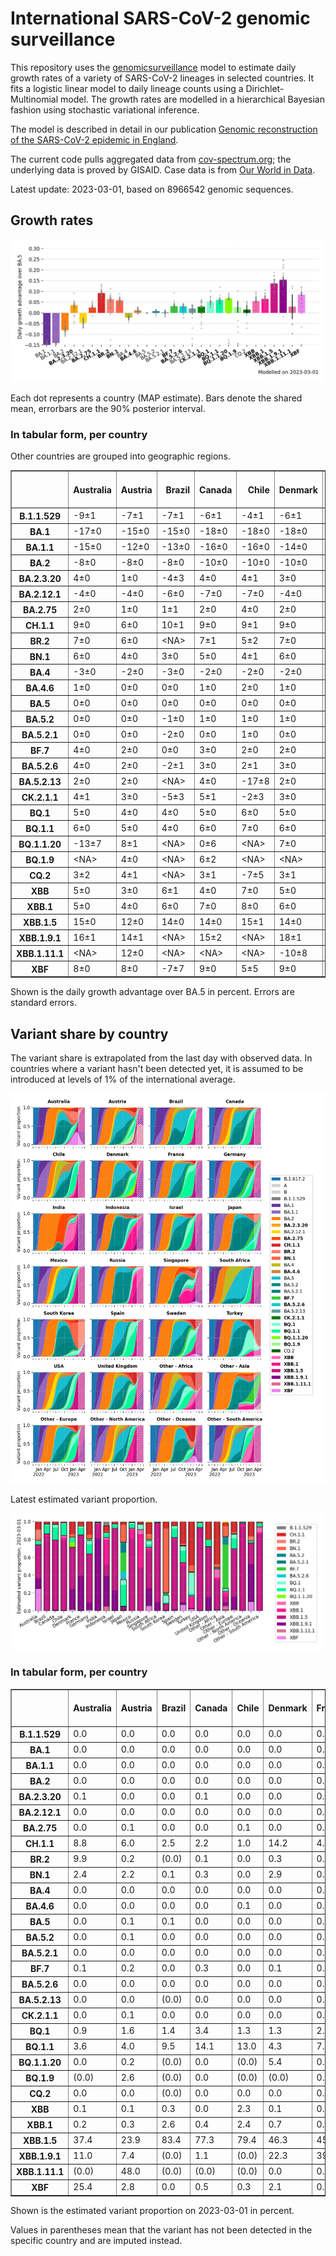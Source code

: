 # International SARS-CoV-2 genomic surveillance

This repository uses the [genomicsurveillance](https://github.com/gerstung-lab/genomicsurveillance) model to estimate daily growth rates of a variety of SARS-CoV-2 lineages in selected countries. It fits a logistic linear model to daily lineage counts using a Dirichlet-Multinomial model. The growth rates are modelled in a hierarchical Bayesian fashion using stochastic variational inference. 

The model is described in detail in our publication [Genomic reconstruction of the SARS-CoV-2 epidemic in England](https://www.nature.com/articles/s41586-021-04069-y).

The current code pulls aggregated data from [cov-spectrum.org](cov-spectrum.org); the underlying data is proved by GISAID. Case data is from [Our World in Data](https://ourworldindata.org/explorers/coronavirus-data-explorer).

Latest update: 2023-03-01, based on 8966542 genomic sequences.

## Growth rates
![Growth rates](plots/growth-rate-latest.png)

Each dot represents a country (MAP estimate). Bars denote the shared mean, errorbars are the 90% posterior interval.

### In tabular form, per country

Other countries are grouped into geographic regions.

<small><table border="1" class="dataframe">
  <thead>
    <tr style="text-align: right;">
      <th></th>
      <th>Australia</th>
      <th>Austria</th>
      <th>Brazil</th>
      <th>Canada</th>
      <th>Chile</th>
      <th>Denmark</th>
      <th>France</th>
      <th>Germany</th>
      <th>India</th>
      <th>Indonesia</th>
      <th>Israel</th>
      <th>Japan</th>
      <th>Mexico</th>
      <th>Other - Africa</th>
      <th>Other - Asia</th>
      <th>Other - Europe</th>
      <th>Other - North America</th>
      <th>Other - Oceania</th>
      <th>Other - South America</th>
      <th>Russia</th>
      <th>Singapore</th>
      <th>South Africa</th>
      <th>South Korea</th>
      <th>Spain</th>
      <th>Sweden</th>
      <th>Turkey</th>
      <th>USA</th>
      <th>United Kingdom</th>
    </tr>
  </thead>
  <tbody>
    <tr>
      <th>B.1.1.529</th>
      <td>-9±1</td>
      <td>-7±1</td>
      <td>-7±1</td>
      <td>-6±1</td>
      <td>-4±1</td>
      <td>-6±1</td>
      <td>-8±1</td>
      <td>-5±1</td>
      <td>-4±1</td>
      <td>-9±9</td>
      <td>-5±1</td>
      <td>-6±1</td>
      <td>-4±1</td>
      <td>-6±1</td>
      <td>-5±1</td>
      <td>-11±1</td>
      <td>-13±1</td>
      <td>-9±1</td>
      <td>-7±1</td>
      <td>-8±1</td>
      <td>-5±1</td>
      <td>-9±1</td>
      <td>-27±7</td>
      <td>-5±1</td>
      <td>-6±1</td>
      <td>-10±1</td>
      <td>-6±1</td>
      <td>-8±1</td>
    </tr>
    <tr>
      <th>BA.1</th>
      <td>-17±0</td>
      <td>-15±0</td>
      <td>-15±0</td>
      <td>-18±0</td>
      <td>-18±0</td>
      <td>-18±0</td>
      <td>-18±0</td>
      <td>-18±0</td>
      <td>-13±0</td>
      <td>-14±0</td>
      <td>-19±0</td>
      <td>-18±0</td>
      <td>-14±0</td>
      <td>-15±0</td>
      <td>-13±0</td>
      <td>-17±0</td>
      <td>-18±0</td>
      <td>-22±0</td>
      <td>-14±0</td>
      <td>-15±0</td>
      <td>-18±0</td>
      <td>-16±0</td>
      <td>-20±0</td>
      <td>-17±0</td>
      <td>-18±0</td>
      <td>-17±0</td>
      <td>-16±0</td>
      <td>-18±0</td>
    </tr>
    <tr>
      <th>BA.1.1</th>
      <td>-15±0</td>
      <td>-12±0</td>
      <td>-13±0</td>
      <td>-16±0</td>
      <td>-16±0</td>
      <td>-14±0</td>
      <td>-16±0</td>
      <td>-15±0</td>
      <td>-11±0</td>
      <td>-15±0</td>
      <td>-16±0</td>
      <td>-15±0</td>
      <td>-12±0</td>
      <td>-13±0</td>
      <td>-11±0</td>
      <td>-14±0</td>
      <td>-17±0</td>
      <td>-14±0</td>
      <td>-13±0</td>
      <td>-14±0</td>
      <td>-11±0</td>
      <td>-14±0</td>
      <td>-16±0</td>
      <td>-14±0</td>
      <td>-14±0</td>
      <td>-12±0</td>
      <td>-14±0</td>
      <td>-15±0</td>
    </tr>
    <tr>
      <th>BA.2</th>
      <td>-8±0</td>
      <td>-8±0</td>
      <td>-8±0</td>
      <td>-10±0</td>
      <td>-10±0</td>
      <td>-10±0</td>
      <td>-8±0</td>
      <td>-9±0</td>
      <td>-4±0</td>
      <td>-6±0</td>
      <td>-9±0</td>
      <td>-8±0</td>
      <td>-7±0</td>
      <td>-6±0</td>
      <td>-6±0</td>
      <td>-8±0</td>
      <td>-11±0</td>
      <td>-9±0</td>
      <td>-7±0</td>
      <td>-9±0</td>
      <td>-5±0</td>
      <td>-9±0</td>
      <td>-9±0</td>
      <td>-7±0</td>
      <td>-10±0</td>
      <td>-7±0</td>
      <td>-8±0</td>
      <td>-8±0</td>
    </tr>
    <tr>
      <th>BA.2.3.20</th>
      <td>4±0</td>
      <td>1±0</td>
      <td>-4±3</td>
      <td>4±0</td>
      <td>4±1</td>
      <td>3±0</td>
      <td>5±0</td>
      <td>4±0</td>
      <td>9±1</td>
      <td>3±1</td>
      <td>4±0</td>
      <td>3±0</td>
      <td>5±1</td>
      <td>-1±3</td>
      <td>2±0</td>
      <td>4±0</td>
      <td>2±1</td>
      <td>4±0</td>
      <td>-5±2</td>
      <td>1±2</td>
      <td>5±0</td>
      <td>-2±2</td>
      <td>3±0</td>
      <td>5±1</td>
      <td>4±1</td>
      <td>3±2</td>
      <td>4±0</td>
      <td>4±0</td>
    </tr>
    <tr>
      <th>BA.2.12.1</th>
      <td>-4±0</td>
      <td>-4±0</td>
      <td>-6±0</td>
      <td>-7±0</td>
      <td>-7±0</td>
      <td>-4±0</td>
      <td>-3±0</td>
      <td>-4±0</td>
      <td>-5±0</td>
      <td>-4±0</td>
      <td>-5±0</td>
      <td>-5±0</td>
      <td>-5±0</td>
      <td>-4±0</td>
      <td>-3±0</td>
      <td>-3±0</td>
      <td>-7±0</td>
      <td>-6±0</td>
      <td>-5±0</td>
      <td>-6±0</td>
      <td>-3±0</td>
      <td>-2±1</td>
      <td>-5±0</td>
      <td>-3±0</td>
      <td>-5±0</td>
      <td>-3±0</td>
      <td>-5±0</td>
      <td>-3±0</td>
    </tr>
    <tr>
      <th>BA.2.75</th>
      <td>2±0</td>
      <td>1±0</td>
      <td>1±1</td>
      <td>2±0</td>
      <td>4±0</td>
      <td>2±0</td>
      <td>4±0</td>
      <td>3±0</td>
      <td>3±0</td>
      <td>3±0</td>
      <td>3±0</td>
      <td>2±0</td>
      <td>3±0</td>
      <td>4±0</td>
      <td>2±0</td>
      <td>3±0</td>
      <td>2±0</td>
      <td>2±0</td>
      <td>3±0</td>
      <td>1±0</td>
      <td>1±0</td>
      <td>-1±1</td>
      <td>3±0</td>
      <td>5±0</td>
      <td>2±0</td>
      <td>3±0</td>
      <td>2±0</td>
      <td>2±0</td>
    </tr>
    <tr>
      <th>CH.1.1</th>
      <td>9±0</td>
      <td>6±0</td>
      <td>10±1</td>
      <td>9±0</td>
      <td>9±1</td>
      <td>9±0</td>
      <td>11±0</td>
      <td>10±0</td>
      <td>12±0</td>
      <td>10±0</td>
      <td>9±0</td>
      <td>4±0</td>
      <td>8±1</td>
      <td>13±1</td>
      <td>3±0</td>
      <td>9±0</td>
      <td>11±2</td>
      <td>8±0</td>
      <td>9±1</td>
      <td>9±2</td>
      <td>8±0</td>
      <td>7±1</td>
      <td>7±0</td>
      <td>13±0</td>
      <td>10±0</td>
      <td>10±1</td>
      <td>8±0</td>
      <td>10±0</td>
    </tr>
    <tr>
      <th>BR.2</th>
      <td>7±0</td>
      <td>6±0</td>
      <td>&lt;NA&gt;</td>
      <td>7±1</td>
      <td>5±2</td>
      <td>7±0</td>
      <td>9±1</td>
      <td>7±1</td>
      <td>11±1</td>
      <td>5±3</td>
      <td>7±2</td>
      <td>4±0</td>
      <td>0±4</td>
      <td>-13±9</td>
      <td>2±1</td>
      <td>8±0</td>
      <td>3±3</td>
      <td>8±0</td>
      <td>2±2</td>
      <td>&lt;NA&gt;</td>
      <td>6±0</td>
      <td>-1±6</td>
      <td>5±1</td>
      <td>6±2</td>
      <td>6±3</td>
      <td>&lt;NA&gt;</td>
      <td>7±0</td>
      <td>7±0</td>
    </tr>
    <tr>
      <th>BN.1</th>
      <td>6±0</td>
      <td>4±0</td>
      <td>3±0</td>
      <td>5±0</td>
      <td>4±1</td>
      <td>6±0</td>
      <td>7±0</td>
      <td>6±0</td>
      <td>9±0</td>
      <td>6±0</td>
      <td>6±0</td>
      <td>5±0</td>
      <td>4±0</td>
      <td>7±0</td>
      <td>3±0</td>
      <td>6±0</td>
      <td>3±1</td>
      <td>6±0</td>
      <td>7±0</td>
      <td>6±0</td>
      <td>5±0</td>
      <td>2±1</td>
      <td>6±0</td>
      <td>7±0</td>
      <td>6±0</td>
      <td>6±0</td>
      <td>5±0</td>
      <td>6±0</td>
    </tr>
    <tr>
      <th>BA.4</th>
      <td>-3±0</td>
      <td>-2±0</td>
      <td>-3±0</td>
      <td>-2±0</td>
      <td>-2±0</td>
      <td>-2±0</td>
      <td>-1±0</td>
      <td>-2±0</td>
      <td>-3±0</td>
      <td>-3±0</td>
      <td>-2±0</td>
      <td>-3±0</td>
      <td>-2±0</td>
      <td>-2±0</td>
      <td>-2±0</td>
      <td>-2±0</td>
      <td>-2±0</td>
      <td>-3±0</td>
      <td>-2±0</td>
      <td>-4±0</td>
      <td>-2±0</td>
      <td>-2±0</td>
      <td>-3±0</td>
      <td>-1±0</td>
      <td>-2±0</td>
      <td>-2±0</td>
      <td>-2±0</td>
      <td>-2±0</td>
    </tr>
    <tr>
      <th>BA.4.6</th>
      <td>1±0</td>
      <td>0±0</td>
      <td>0±0</td>
      <td>1±0</td>
      <td>2±0</td>
      <td>1±0</td>
      <td>2±0</td>
      <td>2±0</td>
      <td>3±1</td>
      <td>2±0</td>
      <td>2±0</td>
      <td>1±0</td>
      <td>1±0</td>
      <td>2±0</td>
      <td>1±0</td>
      <td>2±0</td>
      <td>0±0</td>
      <td>1±0</td>
      <td>1±0</td>
      <td>0±1</td>
      <td>1±1</td>
      <td>0±0</td>
      <td>0±0</td>
      <td>2±0</td>
      <td>1±0</td>
      <td>2±1</td>
      <td>1±0</td>
      <td>1±0</td>
    </tr>
    <tr>
      <th>BA.5</th>
      <td>0±0</td>
      <td>0±0</td>
      <td>0±0</td>
      <td>0±0</td>
      <td>0±0</td>
      <td>0±0</td>
      <td>0±0</td>
      <td>0±0</td>
      <td>0±0</td>
      <td>0±0</td>
      <td>0±0</td>
      <td>0±0</td>
      <td>0±0</td>
      <td>0±0</td>
      <td>0±0</td>
      <td>0±0</td>
      <td>0±0</td>
      <td>0±0</td>
      <td>0±0</td>
      <td>0±0</td>
      <td>0±0</td>
      <td>0±0</td>
      <td>0±0</td>
      <td>0±0</td>
      <td>0±0</td>
      <td>0±0</td>
      <td>0±0</td>
      <td>0±0</td>
    </tr>
    <tr>
      <th>BA.5.2</th>
      <td>0±0</td>
      <td>0±0</td>
      <td>-1±0</td>
      <td>1±0</td>
      <td>1±0</td>
      <td>1±0</td>
      <td>1±0</td>
      <td>1±0</td>
      <td>0±0</td>
      <td>0±0</td>
      <td>1±0</td>
      <td>1±0</td>
      <td>1±0</td>
      <td>0±0</td>
      <td>1±0</td>
      <td>1±0</td>
      <td>1±0</td>
      <td>1±0</td>
      <td>0±0</td>
      <td>0±0</td>
      <td>1±0</td>
      <td>-1±0</td>
      <td>1±0</td>
      <td>2±0</td>
      <td>1±0</td>
      <td>1±0</td>
      <td>1±0</td>
      <td>1±0</td>
    </tr>
    <tr>
      <th>BA.5.2.1</th>
      <td>0±0</td>
      <td>0±0</td>
      <td>-2±0</td>
      <td>0±0</td>
      <td>1±0</td>
      <td>0±0</td>
      <td>1±0</td>
      <td>1±0</td>
      <td>0±0</td>
      <td>0±0</td>
      <td>0±0</td>
      <td>1±0</td>
      <td>0±0</td>
      <td>-1±0</td>
      <td>0±0</td>
      <td>1±0</td>
      <td>0±0</td>
      <td>0±0</td>
      <td>0±0</td>
      <td>-1±0</td>
      <td>0±0</td>
      <td>-2±0</td>
      <td>1±0</td>
      <td>1±0</td>
      <td>0±0</td>
      <td>0±0</td>
      <td>0±0</td>
      <td>0±0</td>
    </tr>
    <tr>
      <th>BF.7</th>
      <td>4±0</td>
      <td>2±0</td>
      <td>0±0</td>
      <td>3±0</td>
      <td>2±0</td>
      <td>2±0</td>
      <td>4±0</td>
      <td>3±0</td>
      <td>9±1</td>
      <td>4±1</td>
      <td>3±0</td>
      <td>4±0</td>
      <td>2±0</td>
      <td>2±1</td>
      <td>5±0</td>
      <td>3±0</td>
      <td>3±0</td>
      <td>4±0</td>
      <td>2±0</td>
      <td>1±0</td>
      <td>6±0</td>
      <td>1±1</td>
      <td>4±0</td>
      <td>4±0</td>
      <td>3±0</td>
      <td>1±1</td>
      <td>3±0</td>
      <td>3±0</td>
    </tr>
    <tr>
      <th>BA.5.2.6</th>
      <td>4±0</td>
      <td>2±0</td>
      <td>-2±1</td>
      <td>3±0</td>
      <td>2±1</td>
      <td>3±0</td>
      <td>4±0</td>
      <td>4±0</td>
      <td>4±1</td>
      <td>4±0</td>
      <td>4±0</td>
      <td>4±0</td>
      <td>1±1</td>
      <td>3±0</td>
      <td>2±0</td>
      <td>4±0</td>
      <td>1±1</td>
      <td>4±0</td>
      <td>-1±1</td>
      <td>3±0</td>
      <td>2±0</td>
      <td>0±0</td>
      <td>3±0</td>
      <td>4±0</td>
      <td>3±0</td>
      <td>3±0</td>
      <td>4±0</td>
      <td>3±0</td>
    </tr>
    <tr>
      <th>BA.5.2.13</th>
      <td>2±0</td>
      <td>2±0</td>
      <td>&lt;NA&gt;</td>
      <td>4±0</td>
      <td>-17±8</td>
      <td>2±0</td>
      <td>3±0</td>
      <td>4±0</td>
      <td>&lt;NA&gt;</td>
      <td>1±1</td>
      <td>3±1</td>
      <td>-14±10</td>
      <td>0±1</td>
      <td>-2±4</td>
      <td>2±0</td>
      <td>4±0</td>
      <td>0±1</td>
      <td>-7±2</td>
      <td>-19±9</td>
      <td>1±2</td>
      <td>2±1</td>
      <td>-12±6</td>
      <td>0±1</td>
      <td>3±1</td>
      <td>3±1</td>
      <td>1±2</td>
      <td>3±0</td>
      <td>3±0</td>
    </tr>
    <tr>
      <th>CK.2.1.1</th>
      <td>4±1</td>
      <td>3±0</td>
      <td>-5±3</td>
      <td>5±1</td>
      <td>-2±3</td>
      <td>3±0</td>
      <td>6±0</td>
      <td>3±0</td>
      <td>&lt;NA&gt;</td>
      <td>&lt;NA&gt;</td>
      <td>6±1</td>
      <td>2±1</td>
      <td>3±1</td>
      <td>&lt;NA&gt;</td>
      <td>-7±4</td>
      <td>5±0</td>
      <td>&lt;NA&gt;</td>
      <td>0±1</td>
      <td>3±1</td>
      <td>-5±5</td>
      <td>0±2</td>
      <td>-16±7</td>
      <td>-1±1</td>
      <td>5±0</td>
      <td>3±1</td>
      <td>0±5</td>
      <td>5±0</td>
      <td>5±0</td>
    </tr>
    <tr>
      <th>BQ.1</th>
      <td>5±0</td>
      <td>4±0</td>
      <td>4±0</td>
      <td>5±0</td>
      <td>6±0</td>
      <td>5±0</td>
      <td>7±0</td>
      <td>5±0</td>
      <td>10±0</td>
      <td>6±0</td>
      <td>6±0</td>
      <td>4±0</td>
      <td>4±0</td>
      <td>4±0</td>
      <td>3±0</td>
      <td>6±0</td>
      <td>5±0</td>
      <td>6±0</td>
      <td>6±0</td>
      <td>7±0</td>
      <td>5±0</td>
      <td>3±0</td>
      <td>5±0</td>
      <td>7±0</td>
      <td>5±0</td>
      <td>6±0</td>
      <td>5±0</td>
      <td>5±0</td>
    </tr>
    <tr>
      <th>BQ.1.1</th>
      <td>6±0</td>
      <td>5±0</td>
      <td>4±0</td>
      <td>6±0</td>
      <td>7±0</td>
      <td>6±0</td>
      <td>7±0</td>
      <td>6±0</td>
      <td>12±0</td>
      <td>7±0</td>
      <td>6±0</td>
      <td>4±0</td>
      <td>5±0</td>
      <td>5±0</td>
      <td>2±0</td>
      <td>6±0</td>
      <td>6±0</td>
      <td>7±0</td>
      <td>6±0</td>
      <td>6±1</td>
      <td>5±0</td>
      <td>5±0</td>
      <td>4±0</td>
      <td>8±0</td>
      <td>6±0</td>
      <td>5±0</td>
      <td>6±0</td>
      <td>7±0</td>
    </tr>
    <tr>
      <th>BQ.1.1.20</th>
      <td>-13±7</td>
      <td>8±1</td>
      <td>&lt;NA&gt;</td>
      <td>0±6</td>
      <td>&lt;NA&gt;</td>
      <td>7±0</td>
      <td>9±1</td>
      <td>7±0</td>
      <td>&lt;NA&gt;</td>
      <td>&lt;NA&gt;</td>
      <td>-14±6</td>
      <td>&lt;NA&gt;</td>
      <td>&lt;NA&gt;</td>
      <td>&lt;NA&gt;</td>
      <td>&lt;NA&gt;</td>
      <td>7±1</td>
      <td>&lt;NA&gt;</td>
      <td>&lt;NA&gt;</td>
      <td>&lt;NA&gt;</td>
      <td>&lt;NA&gt;</td>
      <td>&lt;NA&gt;</td>
      <td>&lt;NA&gt;</td>
      <td>-14±6</td>
      <td>&lt;NA&gt;</td>
      <td>8±1</td>
      <td>&lt;NA&gt;</td>
      <td>9±1</td>
      <td>6±2</td>
    </tr>
    <tr>
      <th>BQ.1.9</th>
      <td>&lt;NA&gt;</td>
      <td>4±0</td>
      <td>&lt;NA&gt;</td>
      <td>6±2</td>
      <td>&lt;NA&gt;</td>
      <td>&lt;NA&gt;</td>
      <td>-14±7</td>
      <td>&lt;NA&gt;</td>
      <td>10±3</td>
      <td>-15±8</td>
      <td>-4±3</td>
      <td>-17±7</td>
      <td>&lt;NA&gt;</td>
      <td>-9±5</td>
      <td>&lt;NA&gt;</td>
      <td>5±1</td>
      <td>&lt;NA&gt;</td>
      <td>&lt;NA&gt;</td>
      <td>-6±4</td>
      <td>&lt;NA&gt;</td>
      <td>&lt;NA&gt;</td>
      <td>&lt;NA&gt;</td>
      <td>3±0</td>
      <td>&lt;NA&gt;</td>
      <td>&lt;NA&gt;</td>
      <td>&lt;NA&gt;</td>
      <td>5±0</td>
      <td>&lt;NA&gt;</td>
    </tr>
    <tr>
      <th>CQ.2</th>
      <td>3±2</td>
      <td>4±1</td>
      <td>&lt;NA&gt;</td>
      <td>3±1</td>
      <td>-7±5</td>
      <td>3±1</td>
      <td>3±2</td>
      <td>5±2</td>
      <td>&lt;NA&gt;</td>
      <td>&lt;NA&gt;</td>
      <td>2±2</td>
      <td>3±0</td>
      <td>-19±7</td>
      <td>&lt;NA&gt;</td>
      <td>-18±7</td>
      <td>3±1</td>
      <td>-5±4</td>
      <td>&lt;NA&gt;</td>
      <td>-17±8</td>
      <td>&lt;NA&gt;</td>
      <td>-16±7</td>
      <td>-15±7</td>
      <td>-1±3</td>
      <td>&lt;NA&gt;</td>
      <td>&lt;NA&gt;</td>
      <td>&lt;NA&gt;</td>
      <td>5±0</td>
      <td>0±3</td>
    </tr>
    <tr>
      <th>XBB</th>
      <td>5±0</td>
      <td>3±0</td>
      <td>6±1</td>
      <td>4±0</td>
      <td>7±0</td>
      <td>5±0</td>
      <td>7±0</td>
      <td>5±0</td>
      <td>10±0</td>
      <td>6±0</td>
      <td>6±0</td>
      <td>2±0</td>
      <td>7±1</td>
      <td>9±0</td>
      <td>1±0</td>
      <td>5±0</td>
      <td>7±1</td>
      <td>5±1</td>
      <td>7±0</td>
      <td>8±1</td>
      <td>3±0</td>
      <td>5±1</td>
      <td>2±0</td>
      <td>9±0</td>
      <td>5±0</td>
      <td>7±1</td>
      <td>6±0</td>
      <td>6±0</td>
    </tr>
    <tr>
      <th>XBB.1</th>
      <td>5±0</td>
      <td>4±0</td>
      <td>6±0</td>
      <td>7±0</td>
      <td>8±0</td>
      <td>6±0</td>
      <td>7±0</td>
      <td>6±0</td>
      <td>11±0</td>
      <td>8±0</td>
      <td>8±0</td>
      <td>2±0</td>
      <td>8±0</td>
      <td>8±0</td>
      <td>2±0</td>
      <td>6±0</td>
      <td>7±0</td>
      <td>5±0</td>
      <td>8±0</td>
      <td>9±0</td>
      <td>3±0</td>
      <td>5±1</td>
      <td>3±0</td>
      <td>9±0</td>
      <td>6±0</td>
      <td>7±1</td>
      <td>7±0</td>
      <td>6±0</td>
    </tr>
    <tr>
      <th>XBB.1.5</th>
      <td>15±0</td>
      <td>12±0</td>
      <td>14±0</td>
      <td>14±0</td>
      <td>15±1</td>
      <td>14±0</td>
      <td>16±0</td>
      <td>13±0</td>
      <td>17±1</td>
      <td>12±1</td>
      <td>14±0</td>
      <td>7±1</td>
      <td>13±1</td>
      <td>15±1</td>
      <td>9±1</td>
      <td>13±0</td>
      <td>16±0</td>
      <td>16±1</td>
      <td>16±0</td>
      <td>11±1</td>
      <td>12±1</td>
      <td>19±1</td>
      <td>10±1</td>
      <td>17±0</td>
      <td>14±1</td>
      <td>&lt;NA&gt;</td>
      <td>12±0</td>
      <td>14±0</td>
    </tr>
    <tr>
      <th>XBB.1.9.1</th>
      <td>16±1</td>
      <td>14±1</td>
      <td>&lt;NA&gt;</td>
      <td>15±2</td>
      <td>&lt;NA&gt;</td>
      <td>18±1</td>
      <td>23±1</td>
      <td>15±1</td>
      <td>25±1</td>
      <td>14±1</td>
      <td>21±2</td>
      <td>13±3</td>
      <td>&lt;NA&gt;</td>
      <td>-2±8</td>
      <td>9±1</td>
      <td>17±1</td>
      <td>&lt;NA&gt;</td>
      <td>21±2</td>
      <td>&lt;NA&gt;</td>
      <td>&lt;NA&gt;</td>
      <td>12±1</td>
      <td>24±4</td>
      <td>9±3</td>
      <td>16±2</td>
      <td>13±2</td>
      <td>&lt;NA&gt;</td>
      <td>15±1</td>
      <td>17±1</td>
    </tr>
    <tr>
      <th>XBB.1.11.1</th>
      <td>&lt;NA&gt;</td>
      <td>12±0</td>
      <td>&lt;NA&gt;</td>
      <td>&lt;NA&gt;</td>
      <td>&lt;NA&gt;</td>
      <td>-10±8</td>
      <td>-5±9</td>
      <td>-10±8</td>
      <td>-5±7</td>
      <td>11±1</td>
      <td>&lt;NA&gt;</td>
      <td>-1±7</td>
      <td>&lt;NA&gt;</td>
      <td>&lt;NA&gt;</td>
      <td>8±1</td>
      <td>-1±7</td>
      <td>&lt;NA&gt;</td>
      <td>&lt;NA&gt;</td>
      <td>&lt;NA&gt;</td>
      <td>&lt;NA&gt;</td>
      <td>7±2</td>
      <td>&lt;NA&gt;</td>
      <td>&lt;NA&gt;</td>
      <td>&lt;NA&gt;</td>
      <td>&lt;NA&gt;</td>
      <td>&lt;NA&gt;</td>
      <td>&lt;NA&gt;</td>
      <td>&lt;NA&gt;</td>
    </tr>
    <tr>
      <th>XBF</th>
      <td>8±0</td>
      <td>8±0</td>
      <td>-7±7</td>
      <td>9±0</td>
      <td>5±5</td>
      <td>9±0</td>
      <td>11±1</td>
      <td>10±0</td>
      <td>12±1</td>
      <td>0±4</td>
      <td>9±1</td>
      <td>4±0</td>
      <td>1±5</td>
      <td>10±3</td>
      <td>7±1</td>
      <td>10±0</td>
      <td>-15±8</td>
      <td>10±0</td>
      <td>&lt;NA&gt;</td>
      <td>&lt;NA&gt;</td>
      <td>8±0</td>
      <td>3±3</td>
      <td>6±1</td>
      <td>12±1</td>
      <td>9±0</td>
      <td>6±3</td>
      <td>8±0</td>
      <td>9±0</td>
    </tr>
  </tbody>
</table></small>

Shown is the daily growth advantage over BA.5 in percent. Errors are standard errors.

## Variant share by country

The variant share is extrapolated from the last day with observed data. In countries where a variant hasn't been detected yet, it is assumed to be introduced at levels of 1% of the international average. 

![Variant share by country](plots/variant-share-latest.png)

Latest estimated variant proportion.

![Variant share by country](plots/variant-share-bar.png)

### In tabular form, per country

<small><table border="1" class="dataframe">
  <thead>
    <tr style="text-align: right;">
      <th></th>
      <th>Australia</th>
      <th>Austria</th>
      <th>Brazil</th>
      <th>Canada</th>
      <th>Chile</th>
      <th>Denmark</th>
      <th>France</th>
      <th>Germany</th>
      <th>India</th>
      <th>Indonesia</th>
      <th>Israel</th>
      <th>Japan</th>
      <th>Mexico</th>
      <th>Russia</th>
      <th>Singapore</th>
      <th>South Africa</th>
      <th>South Korea</th>
      <th>Spain</th>
      <th>Sweden</th>
      <th>Turkey</th>
      <th>USA</th>
      <th>United Kingdom</th>
      <th>Other - Africa</th>
      <th>Other - Asia</th>
      <th>Other - Europe</th>
      <th>Other - North America</th>
      <th>Other - Oceania</th>
      <th>Other - South America</th>
    </tr>
  </thead>
  <tbody>
    <tr>
      <th>B.1.1.529</th>
      <td>0.0</td>
      <td>0.0</td>
      <td>0.0</td>
      <td>0.0</td>
      <td>0.0</td>
      <td>0.0</td>
      <td>0.0</td>
      <td>0.0</td>
      <td>0.0</td>
      <td>4.7</td>
      <td>0.0</td>
      <td>0.0</td>
      <td>0.0</td>
      <td>0.0</td>
      <td>0.0</td>
      <td>0.0</td>
      <td>0.0</td>
      <td>0.0</td>
      <td>0.0</td>
      <td>0.0</td>
      <td>0.0</td>
      <td>0.0</td>
      <td>0.0</td>
      <td>0.0</td>
      <td>0.0</td>
      <td>0.0</td>
      <td>0.0</td>
      <td>0.0</td>
    </tr>
    <tr>
      <th>BA.1</th>
      <td>0.0</td>
      <td>0.0</td>
      <td>0.0</td>
      <td>0.0</td>
      <td>0.0</td>
      <td>0.0</td>
      <td>0.0</td>
      <td>0.0</td>
      <td>0.0</td>
      <td>0.0</td>
      <td>0.0</td>
      <td>0.0</td>
      <td>0.0</td>
      <td>0.0</td>
      <td>0.0</td>
      <td>0.0</td>
      <td>0.0</td>
      <td>0.0</td>
      <td>0.0</td>
      <td>0.0</td>
      <td>0.0</td>
      <td>0.0</td>
      <td>0.0</td>
      <td>0.0</td>
      <td>0.0</td>
      <td>0.0</td>
      <td>0.0</td>
      <td>0.0</td>
    </tr>
    <tr>
      <th>BA.1.1</th>
      <td>0.0</td>
      <td>0.0</td>
      <td>0.0</td>
      <td>0.0</td>
      <td>0.0</td>
      <td>0.0</td>
      <td>0.0</td>
      <td>0.0</td>
      <td>0.0</td>
      <td>0.0</td>
      <td>0.0</td>
      <td>0.0</td>
      <td>0.0</td>
      <td>0.0</td>
      <td>0.0</td>
      <td>0.0</td>
      <td>0.0</td>
      <td>0.0</td>
      <td>0.0</td>
      <td>0.0</td>
      <td>0.0</td>
      <td>0.0</td>
      <td>0.0</td>
      <td>0.0</td>
      <td>0.0</td>
      <td>0.0</td>
      <td>0.0</td>
      <td>0.0</td>
    </tr>
    <tr>
      <th>BA.2</th>
      <td>0.0</td>
      <td>0.0</td>
      <td>0.0</td>
      <td>0.0</td>
      <td>0.0</td>
      <td>0.0</td>
      <td>0.0</td>
      <td>0.0</td>
      <td>0.0</td>
      <td>0.0</td>
      <td>0.0</td>
      <td>0.0</td>
      <td>0.0</td>
      <td>0.0</td>
      <td>0.0</td>
      <td>0.0</td>
      <td>0.0</td>
      <td>0.0</td>
      <td>0.0</td>
      <td>0.0</td>
      <td>0.0</td>
      <td>0.0</td>
      <td>0.0</td>
      <td>0.0</td>
      <td>0.0</td>
      <td>0.0</td>
      <td>0.0</td>
      <td>0.0</td>
    </tr>
    <tr>
      <th>BA.2.3.20</th>
      <td>0.1</td>
      <td>0.0</td>
      <td>0.0</td>
      <td>0.1</td>
      <td>0.0</td>
      <td>0.0</td>
      <td>0.0</td>
      <td>0.1</td>
      <td>0.0</td>
      <td>0.0</td>
      <td>0.0</td>
      <td>0.6</td>
      <td>0.1</td>
      <td>0.0</td>
      <td>1.2</td>
      <td>0.0</td>
      <td>0.4</td>
      <td>0.0</td>
      <td>0.0</td>
      <td>0.0</td>
      <td>0.0</td>
      <td>0.0</td>
      <td>0.0</td>
      <td>1.7</td>
      <td>0.0</td>
      <td>0.0</td>
      <td>0.0</td>
      <td>0.0</td>
    </tr>
    <tr>
      <th>BA.2.12.1</th>
      <td>0.0</td>
      <td>0.0</td>
      <td>0.0</td>
      <td>0.0</td>
      <td>0.0</td>
      <td>0.0</td>
      <td>0.0</td>
      <td>0.0</td>
      <td>0.0</td>
      <td>0.0</td>
      <td>0.0</td>
      <td>0.0</td>
      <td>0.0</td>
      <td>0.0</td>
      <td>0.0</td>
      <td>0.0</td>
      <td>0.0</td>
      <td>0.0</td>
      <td>0.0</td>
      <td>0.0</td>
      <td>0.0</td>
      <td>0.0</td>
      <td>0.0</td>
      <td>0.0</td>
      <td>0.0</td>
      <td>0.0</td>
      <td>0.0</td>
      <td>0.0</td>
    </tr>
    <tr>
      <th>BA.2.75</th>
      <td>0.0</td>
      <td>0.1</td>
      <td>0.0</td>
      <td>0.0</td>
      <td>0.1</td>
      <td>0.0</td>
      <td>0.0</td>
      <td>0.1</td>
      <td>0.0</td>
      <td>0.0</td>
      <td>0.0</td>
      <td>0.3</td>
      <td>0.0</td>
      <td>0.0</td>
      <td>0.1</td>
      <td>0.0</td>
      <td>0.8</td>
      <td>0.0</td>
      <td>0.0</td>
      <td>0.2</td>
      <td>0.0</td>
      <td>0.0</td>
      <td>0.2</td>
      <td>1.4</td>
      <td>0.0</td>
      <td>0.0</td>
      <td>0.0</td>
      <td>0.0</td>
    </tr>
    <tr>
      <th>CH.1.1</th>
      <td>8.8</td>
      <td>6.0</td>
      <td>2.5</td>
      <td>2.2</td>
      <td>1.0</td>
      <td>14.2</td>
      <td>4.1</td>
      <td>14.7</td>
      <td>0.4</td>
      <td>6.4</td>
      <td>2.3</td>
      <td>2.7</td>
      <td>0.5</td>
      <td>2.0</td>
      <td>12.9</td>
      <td>0.1</td>
      <td>6.5</td>
      <td>4.2</td>
      <td>24.5</td>
      <td>48.7</td>
      <td>0.6</td>
      <td>19.2</td>
      <td>47.7</td>
      <td>1.9</td>
      <td>11.8</td>
      <td>0.7</td>
      <td>16.5</td>
      <td>1.0</td>
    </tr>
    <tr>
      <th>BR.2</th>
      <td>9.9</td>
      <td>0.2</td>
      <td>(0.0)</td>
      <td>0.1</td>
      <td>0.0</td>
      <td>0.3</td>
      <td>0.1</td>
      <td>0.2</td>
      <td>0.1</td>
      <td>0.1</td>
      <td>0.0</td>
      <td>0.4</td>
      <td>0.0</td>
      <td>(0.0)</td>
      <td>1.0</td>
      <td>0.0</td>
      <td>0.2</td>
      <td>0.0</td>
      <td>0.1</td>
      <td>(0.0)</td>
      <td>0.0</td>
      <td>0.1</td>
      <td>0.0</td>
      <td>0.1</td>
      <td>0.1</td>
      <td>0.0</td>
      <td>4.2</td>
      <td>0.0</td>
    </tr>
    <tr>
      <th>BN.1</th>
      <td>2.4</td>
      <td>2.2</td>
      <td>0.1</td>
      <td>0.3</td>
      <td>0.0</td>
      <td>2.9</td>
      <td>0.7</td>
      <td>4.0</td>
      <td>0.1</td>
      <td>1.0</td>
      <td>0.3</td>
      <td>18.9</td>
      <td>0.1</td>
      <td>0.4</td>
      <td>4.6</td>
      <td>0.0</td>
      <td>71.6</td>
      <td>0.2</td>
      <td>2.0</td>
      <td>7.4</td>
      <td>0.2</td>
      <td>0.6</td>
      <td>3.4</td>
      <td>11.7</td>
      <td>1.6</td>
      <td>0.0</td>
      <td>0.8</td>
      <td>0.5</td>
    </tr>
    <tr>
      <th>BA.4</th>
      <td>0.0</td>
      <td>0.0</td>
      <td>0.0</td>
      <td>0.0</td>
      <td>0.0</td>
      <td>0.0</td>
      <td>0.0</td>
      <td>0.0</td>
      <td>0.0</td>
      <td>0.0</td>
      <td>0.0</td>
      <td>0.0</td>
      <td>0.0</td>
      <td>0.0</td>
      <td>0.0</td>
      <td>0.0</td>
      <td>0.0</td>
      <td>0.0</td>
      <td>0.0</td>
      <td>0.0</td>
      <td>0.0</td>
      <td>0.0</td>
      <td>0.0</td>
      <td>0.0</td>
      <td>0.0</td>
      <td>0.0</td>
      <td>0.0</td>
      <td>0.0</td>
    </tr>
    <tr>
      <th>BA.4.6</th>
      <td>0.0</td>
      <td>0.0</td>
      <td>0.0</td>
      <td>0.0</td>
      <td>0.1</td>
      <td>0.0</td>
      <td>0.0</td>
      <td>0.0</td>
      <td>0.0</td>
      <td>0.0</td>
      <td>0.0</td>
      <td>0.0</td>
      <td>0.0</td>
      <td>0.0</td>
      <td>0.0</td>
      <td>0.0</td>
      <td>0.0</td>
      <td>0.0</td>
      <td>0.0</td>
      <td>0.0</td>
      <td>0.0</td>
      <td>0.0</td>
      <td>0.0</td>
      <td>0.0</td>
      <td>0.0</td>
      <td>0.0</td>
      <td>0.0</td>
      <td>0.0</td>
    </tr>
    <tr>
      <th>BA.5</th>
      <td>0.0</td>
      <td>0.1</td>
      <td>0.1</td>
      <td>0.0</td>
      <td>0.0</td>
      <td>0.0</td>
      <td>0.0</td>
      <td>0.0</td>
      <td>0.0</td>
      <td>0.0</td>
      <td>0.0</td>
      <td>0.3</td>
      <td>0.0</td>
      <td>0.0</td>
      <td>0.0</td>
      <td>0.0</td>
      <td>0.0</td>
      <td>0.0</td>
      <td>0.0</td>
      <td>0.0</td>
      <td>0.0</td>
      <td>0.0</td>
      <td>0.0</td>
      <td>0.2</td>
      <td>0.0</td>
      <td>0.0</td>
      <td>0.0</td>
      <td>0.0</td>
    </tr>
    <tr>
      <th>BA.5.2</th>
      <td>0.0</td>
      <td>0.1</td>
      <td>0.0</td>
      <td>0.0</td>
      <td>0.0</td>
      <td>0.0</td>
      <td>0.0</td>
      <td>0.2</td>
      <td>0.0</td>
      <td>0.0</td>
      <td>0.0</td>
      <td>2.8</td>
      <td>0.0</td>
      <td>0.0</td>
      <td>0.1</td>
      <td>0.0</td>
      <td>0.9</td>
      <td>0.0</td>
      <td>0.0</td>
      <td>0.1</td>
      <td>0.0</td>
      <td>0.0</td>
      <td>0.0</td>
      <td>8.6</td>
      <td>0.0</td>
      <td>0.0</td>
      <td>0.0</td>
      <td>0.0</td>
    </tr>
    <tr>
      <th>BA.5.2.1</th>
      <td>0.0</td>
      <td>0.0</td>
      <td>0.0</td>
      <td>0.0</td>
      <td>0.0</td>
      <td>0.0</td>
      <td>0.0</td>
      <td>0.1</td>
      <td>0.0</td>
      <td>0.0</td>
      <td>0.0</td>
      <td>8.6</td>
      <td>0.0</td>
      <td>0.0</td>
      <td>0.0</td>
      <td>0.0</td>
      <td>0.7</td>
      <td>0.0</td>
      <td>0.0</td>
      <td>0.0</td>
      <td>0.0</td>
      <td>0.0</td>
      <td>0.0</td>
      <td>0.2</td>
      <td>0.0</td>
      <td>0.0</td>
      <td>0.0</td>
      <td>0.0</td>
    </tr>
    <tr>
      <th>BF.7</th>
      <td>0.1</td>
      <td>0.2</td>
      <td>0.0</td>
      <td>0.3</td>
      <td>0.0</td>
      <td>0.1</td>
      <td>0.1</td>
      <td>1.5</td>
      <td>0.0</td>
      <td>0.0</td>
      <td>0.0</td>
      <td>21.4</td>
      <td>0.0</td>
      <td>0.0</td>
      <td>1.3</td>
      <td>0.0</td>
      <td>1.4</td>
      <td>0.0</td>
      <td>0.3</td>
      <td>0.0</td>
      <td>0.1</td>
      <td>0.0</td>
      <td>0.0</td>
      <td>48.8</td>
      <td>0.2</td>
      <td>0.0</td>
      <td>0.1</td>
      <td>0.0</td>
    </tr>
    <tr>
      <th>BA.5.2.6</th>
      <td>0.0</td>
      <td>0.0</td>
      <td>0.0</td>
      <td>0.0</td>
      <td>0.0</td>
      <td>0.0</td>
      <td>0.0</td>
      <td>0.2</td>
      <td>0.0</td>
      <td>0.1</td>
      <td>0.0</td>
      <td>6.8</td>
      <td>0.0</td>
      <td>0.1</td>
      <td>0.0</td>
      <td>0.0</td>
      <td>0.1</td>
      <td>0.0</td>
      <td>0.0</td>
      <td>0.1</td>
      <td>0.0</td>
      <td>0.0</td>
      <td>0.0</td>
      <td>0.3</td>
      <td>0.0</td>
      <td>0.0</td>
      <td>0.0</td>
      <td>0.0</td>
    </tr>
    <tr>
      <th>BA.5.2.13</th>
      <td>0.0</td>
      <td>0.0</td>
      <td>(0.0)</td>
      <td>0.0</td>
      <td>0.0</td>
      <td>0.0</td>
      <td>0.0</td>
      <td>0.1</td>
      <td>(0.0)</td>
      <td>0.0</td>
      <td>0.0</td>
      <td>2.0</td>
      <td>0.0</td>
      <td>0.0</td>
      <td>0.0</td>
      <td>0.0</td>
      <td>0.0</td>
      <td>0.0</td>
      <td>0.0</td>
      <td>0.0</td>
      <td>0.0</td>
      <td>0.0</td>
      <td>0.2</td>
      <td>0.1</td>
      <td>0.0</td>
      <td>0.0</td>
      <td>0.0</td>
      <td>0.0</td>
    </tr>
    <tr>
      <th>CK.2.1.1</th>
      <td>0.0</td>
      <td>0.1</td>
      <td>0.0</td>
      <td>0.0</td>
      <td>0.0</td>
      <td>0.0</td>
      <td>0.0</td>
      <td>0.1</td>
      <td>(0.0)</td>
      <td>(0.0)</td>
      <td>0.0</td>
      <td>0.0</td>
      <td>0.0</td>
      <td>0.1</td>
      <td>0.0</td>
      <td>0.0</td>
      <td>0.0</td>
      <td>0.0</td>
      <td>0.0</td>
      <td>0.1</td>
      <td>0.0</td>
      <td>0.0</td>
      <td>(0.0)</td>
      <td>0.0</td>
      <td>0.0</td>
      <td>(0.0)</td>
      <td>0.0</td>
      <td>0.0</td>
    </tr>
    <tr>
      <th>BQ.1</th>
      <td>0.9</td>
      <td>1.6</td>
      <td>1.4</td>
      <td>3.4</td>
      <td>1.3</td>
      <td>1.3</td>
      <td>2.1</td>
      <td>4.1</td>
      <td>0.1</td>
      <td>1.2</td>
      <td>1.4</td>
      <td>5.9</td>
      <td>1.7</td>
      <td>5.9</td>
      <td>4.3</td>
      <td>0.0</td>
      <td>8.0</td>
      <td>3.5</td>
      <td>5.5</td>
      <td>24.1</td>
      <td>1.6</td>
      <td>0.9</td>
      <td>0.3</td>
      <td>1.9</td>
      <td>4.5</td>
      <td>0.2</td>
      <td>0.6</td>
      <td>0.9</td>
    </tr>
    <tr>
      <th>BQ.1.1</th>
      <td>3.6</td>
      <td>4.0</td>
      <td>9.5</td>
      <td>14.1</td>
      <td>13.0</td>
      <td>4.3</td>
      <td>7.8</td>
      <td>10.5</td>
      <td>0.6</td>
      <td>4.2</td>
      <td>3.5</td>
      <td>24.0</td>
      <td>4.7</td>
      <td>0.3</td>
      <td>3.0</td>
      <td>0.9</td>
      <td>1.1</td>
      <td>9.8</td>
      <td>12.6</td>
      <td>2.2</td>
      <td>4.0</td>
      <td>7.0</td>
      <td>0.9</td>
      <td>1.2</td>
      <td>11.8</td>
      <td>1.1</td>
      <td>1.9</td>
      <td>3.3</td>
    </tr>
    <tr>
      <th>BQ.1.1.20</th>
      <td>0.0</td>
      <td>0.2</td>
      <td>(0.0)</td>
      <td>0.0</td>
      <td>(0.0)</td>
      <td>5.4</td>
      <td>0.0</td>
      <td>0.2</td>
      <td>(0.0)</td>
      <td>(0.0)</td>
      <td>0.0</td>
      <td>(0.0)</td>
      <td>(0.0)</td>
      <td>(0.0)</td>
      <td>(0.0)</td>
      <td>(0.0)</td>
      <td>0.0</td>
      <td>(0.0)</td>
      <td>0.5</td>
      <td>(0.0)</td>
      <td>0.0</td>
      <td>0.0</td>
      <td>(0.0)</td>
      <td>(0.0)</td>
      <td>0.0</td>
      <td>(0.0)</td>
      <td>(0.0)</td>
      <td>(0.0)</td>
    </tr>
    <tr>
      <th>BQ.1.9</th>
      <td>(0.0)</td>
      <td>2.6</td>
      <td>(0.0)</td>
      <td>0.0</td>
      <td>(0.0)</td>
      <td>(0.0)</td>
      <td>0.0</td>
      <td>(0.0)</td>
      <td>0.1</td>
      <td>0.0</td>
      <td>0.0</td>
      <td>0.0</td>
      <td>(0.0)</td>
      <td>(0.0)</td>
      <td>(0.0)</td>
      <td>(0.0)</td>
      <td>0.1</td>
      <td>(0.0)</td>
      <td>(0.0)</td>
      <td>(0.0)</td>
      <td>0.0</td>
      <td>(0.0)</td>
      <td>0.0</td>
      <td>(0.0)</td>
      <td>0.0</td>
      <td>(0.0)</td>
      <td>(0.0)</td>
      <td>0.0</td>
    </tr>
    <tr>
      <th>CQ.2</th>
      <td>0.0</td>
      <td>0.0</td>
      <td>(0.0)</td>
      <td>0.0</td>
      <td>0.0</td>
      <td>0.0</td>
      <td>0.0</td>
      <td>0.0</td>
      <td>(0.0)</td>
      <td>(0.0)</td>
      <td>0.0</td>
      <td>0.5</td>
      <td>0.0</td>
      <td>(0.0)</td>
      <td>0.0</td>
      <td>0.0</td>
      <td>0.0</td>
      <td>(0.0)</td>
      <td>(0.0)</td>
      <td>(0.0)</td>
      <td>0.0</td>
      <td>0.0</td>
      <td>(0.0)</td>
      <td>0.0</td>
      <td>0.0</td>
      <td>0.0</td>
      <td>(0.0)</td>
      <td>0.0</td>
    </tr>
    <tr>
      <th>XBB</th>
      <td>0.1</td>
      <td>0.1</td>
      <td>0.3</td>
      <td>0.0</td>
      <td>2.3</td>
      <td>0.1</td>
      <td>0.1</td>
      <td>0.1</td>
      <td>0.8</td>
      <td>2.4</td>
      <td>0.1</td>
      <td>0.0</td>
      <td>1.4</td>
      <td>5.1</td>
      <td>1.0</td>
      <td>0.1</td>
      <td>0.0</td>
      <td>0.4</td>
      <td>0.1</td>
      <td>1.5</td>
      <td>0.1</td>
      <td>0.1</td>
      <td>9.8</td>
      <td>1.1</td>
      <td>0.1</td>
      <td>0.3</td>
      <td>0.1</td>
      <td>6.3</td>
    </tr>
    <tr>
      <th>XBB.1</th>
      <td>0.2</td>
      <td>0.3</td>
      <td>2.6</td>
      <td>0.4</td>
      <td>2.4</td>
      <td>0.7</td>
      <td>0.3</td>
      <td>1.0</td>
      <td>0.7</td>
      <td>27.8</td>
      <td>1.2</td>
      <td>0.1</td>
      <td>9.7</td>
      <td>37.4</td>
      <td>3.2</td>
      <td>0.0</td>
      <td>0.2</td>
      <td>0.3</td>
      <td>3.0</td>
      <td>11.6</td>
      <td>0.6</td>
      <td>0.3</td>
      <td>2.4</td>
      <td>4.9</td>
      <td>0.7</td>
      <td>3.4</td>
      <td>0.0</td>
      <td>1.5</td>
    </tr>
    <tr>
      <th>XBB.1.5</th>
      <td>37.4</td>
      <td>23.9</td>
      <td>83.4</td>
      <td>77.3</td>
      <td>79.4</td>
      <td>46.3</td>
      <td>45.1</td>
      <td>53.5</td>
      <td>15.6</td>
      <td>12.6</td>
      <td>68.4</td>
      <td>1.4</td>
      <td>81.5</td>
      <td>48.6</td>
      <td>42.0</td>
      <td>88.9</td>
      <td>6.8</td>
      <td>79.6</td>
      <td>41.4</td>
      <td>(1.3)</td>
      <td>91.7</td>
      <td>56.2</td>
      <td>33.4</td>
      <td>6.3</td>
      <td>52.8</td>
      <td>94.3</td>
      <td>23.8</td>
      <td>86.4</td>
    </tr>
    <tr>
      <th>XBB.1.9.1</th>
      <td>11.0</td>
      <td>7.4</td>
      <td>(0.0)</td>
      <td>1.1</td>
      <td>(0.0)</td>
      <td>22.3</td>
      <td>39.0</td>
      <td>8.0</td>
      <td>81.6</td>
      <td>34.4</td>
      <td>22.4</td>
      <td>2.7</td>
      <td>(0.0)</td>
      <td>(0.1)</td>
      <td>19.0</td>
      <td>10.0</td>
      <td>0.7</td>
      <td>1.3</td>
      <td>2.3</td>
      <td>(0.1)</td>
      <td>0.8</td>
      <td>14.7</td>
      <td>0.4</td>
      <td>4.4</td>
      <td>14.2</td>
      <td>(0.0)</td>
      <td>41.5</td>
      <td>(0.0)</td>
    </tr>
    <tr>
      <th>XBB.1.11.1</th>
      <td>(0.0)</td>
      <td>48.0</td>
      <td>(0.0)</td>
      <td>(0.0)</td>
      <td>(0.0)</td>
      <td>0.0</td>
      <td>0.0</td>
      <td>0.0</td>
      <td>0.0</td>
      <td>5.0</td>
      <td>(0.0)</td>
      <td>0.1</td>
      <td>(0.0)</td>
      <td>(0.0)</td>
      <td>0.6</td>
      <td>(0.0)</td>
      <td>(0.0)</td>
      <td>(0.0)</td>
      <td>(0.0)</td>
      <td>(0.0)</td>
      <td>(0.0)</td>
      <td>(0.0)</td>
      <td>(0.0)</td>
      <td>4.1</td>
      <td>0.0</td>
      <td>(0.0)</td>
      <td>(0.0)</td>
      <td>(0.0)</td>
    </tr>
    <tr>
      <th>XBF</th>
      <td>25.4</td>
      <td>2.8</td>
      <td>0.0</td>
      <td>0.5</td>
      <td>0.3</td>
      <td>2.1</td>
      <td>0.5</td>
      <td>1.4</td>
      <td>0.1</td>
      <td>0.0</td>
      <td>0.3</td>
      <td>0.4</td>
      <td>0.0</td>
      <td>(0.0)</td>
      <td>5.7</td>
      <td>0.0</td>
      <td>0.5</td>
      <td>0.7</td>
      <td>7.4</td>
      <td>2.6</td>
      <td>0.1</td>
      <td>0.7</td>
      <td>1.3</td>
      <td>1.3</td>
      <td>1.8</td>
      <td>0.0</td>
      <td>10.6</td>
      <td>(0.0)</td>
    </tr>
  </tbody>
</table></small>

Shown is the estimated variant proportion on 2023-03-01 in percent. 

Values in parentheses mean that the variant has not been detected in the specific country and are imputed instead.

